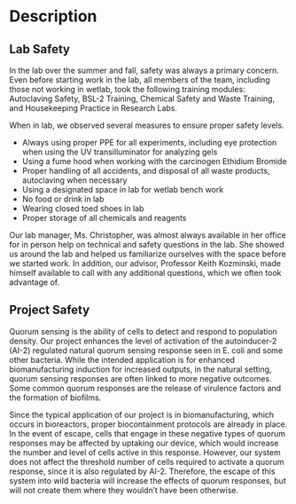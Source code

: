 # Description 

<!-- SHOULD INCLUDE PICTURES OF LAB -->

## Lab Safety

In the lab over the summer and fall, safety was always a primary concern. Even before starting work in the lab, all members of the team, including those not working in wetlab, took the following training modules: Autoclaving Safety, BSL-2 Training, Chemical Safety and Waste Training, and Housekeeping Practice in Research Labs. 

When in lab, we observed several measures to ensure proper safety levels.
- Always using proper PPE for all experiments, including eye protection when using the UV transilluminator for analyzing gels
- Using a fume hood when working with the carcinogen Ethidium Bromide
- Proper handling of all accidents, and disposal of all waste products, autoclaving when necessary
- Using a designated space in lab for wetlab bench work
- No food or drink in lab
- Wearing closed toed shoes in lab
- Proper storage of all chemicals and reagents

Our lab manager, Ms. Christopher, was almost always available in her office for in person help on technical and safety questions in the lab. She showed us around the lab and helped us familiarize ourselves with the space before we started work. In addition, our advisor, Professor Keith Kozminski, made himself available to call with any additional questions, which we often took advantage of.

## Project Safety

Quorum sensing is the ability of cells to detect and respond to population density. Our project enhances the level of activation of the autoinducer-2 (AI-2) regulated natural quorum sensing response seen in E. coli and some other bacteria. While the intended application is for enhanced biomanufacturing induction for increased outputs, in the natural setting, quorum sensing responses are often linked to more negative outcomes. Some common quorum responses are the release of virulence factors and the formation of biofilms. 

Since the typical application of our project is in biomanufacturing, which occurs in bioreactors, proper biocontainment protocols are already in place. In the event of escape, cells that engage in these negative types of quorum responses may be affected by uptaking our device, which would increase the number and level of cells active in this response. However, our system does not affect the threshold number of cells required to activate a quorum response, since it is also regulated by AI-2. Therefore, the escape of this system into wild bacteria will increase the effects of quorum responses, but will not create them where they wouldn’t have been otherwise.
